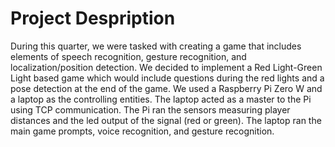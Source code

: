 # Project Despription
  During this quarter, we were tasked with creating a game that includes elements of speech recognition, gesture recognition, and localization/position detection. We decided to implement a Red Light-Green Light based game which would include questions during the red lights and a pose detection at the end of the game.
  We used a Raspberry Pi Zero W and a laptop as the controlling entities. The laptop acted as a master to the Pi using TCP communication. The Pi ran the sensors measuring player distances and the led output of the signal (red or green). The laptop ran the main game prompts, voice recognition, and gesture recognition.
